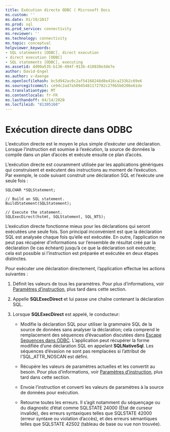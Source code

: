 ```yaml
---
title: Exécution directe ODBC ( Microsoft Docs
ms.custom: ''
ms.date: 01/19/2017
ms.prod: sql
ms.prod_service: connectivity
ms.reviewer: ''
ms.technology: connectivity
ms.topic: conceptual
helpviewer_keywords:
- SQL statements [ODBC], direct execution
- direct execution [ODBC]
- SQL statements [ODBC], executing
ms.assetid: dd00a535-b136-494f-913b-410838e3de7e
author: David-Engel
ms.author: v-daenge
ms.openlocfilehash: bc5d942ac0c2af54168248d8e416ca233b2c69e6
ms.sourcegitcommit: ce94c2ad7a50945481172782c270b5b0206e61de
ms.translationtype: MT
ms.contentlocale: fr-FR
ms.lasthandoff: 04/14/2020
ms.locfileid: "81305160"
---
```

# <a name="direct-execution-odbc"></a>Exécution directe dans ODBC
L’exécution directe est le moyen le plus simple d’exécuter une déclaration. Lorsque l’instruction est soumise à l’exécution, la source de données la compile dans un plan d’accès et exécute ensuite ce plan d’accès.  
  
 L’exécution directe est couramment utilisée par les applications génériques qui construisent et exécutent des instructions au moment de l’exécution. Par exemple, le code suivant construit une déclaration SQL et l’exécute une seule fois :  
  
```  
SQLCHAR *SQLStatement;  
  
// Build an SQL statement.  
BuildStatement(SQLStatement);  
  
// Execute the statement.  
SQLExecDirect(hstmt, SQLStatement, SQL_NTS);  
```  
  
 L’exécution directe fonctionne mieux pour les déclarations qui seront exécutées une seule fois. Son principal inconvénient est que la déclaration SQL est analysée chaque fois qu’elle est exécutée. En outre, l’application ne peut pas récupérer d’informations sur l’ensemble de résultat créé par la déclaration (le cas échéant) jusqu’à ce que la déclaration soit exécutée; cela est possible si l’instruction est préparée et exécutée en deux étapes distinctes.  
  
 Pour exécuter une déclaration directement, l’application effectue les actions suivantes :  
  
1.  Définit les valeurs de tous les paramètres. Pour plus d’informations, voir [Paramètres d’instruction](../../../odbc/reference/develop-app/statement-parameters.md), plus tard dans cette section.  
  
2.  Appelle **SQLExecDirect** et lui passe une chaîne contenant la déclaration SQL.  
  
3.  Lorsque **SQLExecDirect** est appelé, le conducteur:  
  
    -   Modifie la déclaration SQL pour utiliser la grammaire SQL de la source de données sans analyser la déclaration; cela comprend le remplacement des séquences d’évacuation discutées dans [Escape Sequences dans ODBC](../../../odbc/reference/develop-app/escape-sequences-in-odbc.md). L’application peut récupérer la forme modifiée d’une déclaration SQL en appelant **SQLNativeSql**. Les séquences d’évasion ne sont pas remplacées si l’attribut de l’SQL_ATTR_NOSCAN est défini.  
  
    -   Récupère les valeurs de paramètres actuelles et les convertit au besoin. Pour plus d’informations, voir [Paramètres d’instruction](../../../odbc/reference/develop-app/statement-parameters.md), plus tard dans cette section.  
  
    -   Envoie l’instruction et converti les valeurs de paramètres à la source de données pour exécution.  
  
    -   Retourne toutes les erreurs. Il s’agit notamment du séquençage ou du diagnostic d’état comme SQLSTATE 24000 (État de curseur invalide), des erreurs syntaxiques telles que SQLSTATE 42000 (erreur syntaxe ou violation d’accès), et des erreurs sémantiques telles que SQLSTATE 42S02 (tableau de base ou vue non trouvée).
